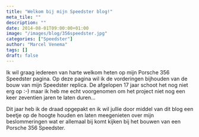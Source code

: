 ```yaml
---
title: "Welkom bij mijn Speedster blog!"
meta_tile: ""
description: ""
date: 2014-08-01T09:00:00+01:00
image: "/images/blog/356speedster.jpg"
categories: ["Speedster"]
author: "Marcel Venema" 
tags: []
draft: false
---
```


Ik wil graag iedereen van harte welkom heten op mijn Porsche 356 Speedster pagina. Op deze pagina wil ik de vorderingen bijhouden van de bouw van mijn Speedster replica. De afgelopen 17 jaar schoot het nog niet erg op :-) maar ik heb me echt voorgenomen om het project niet nog een keer zeventien jaren te laten duren…

Dit jaar heb ik de draad opgepakt en ik wil jullie door middel van dit blog een beetje op de hoogte houden en laten meegenieten over mijn beslommeringen wat er allemaal bij komt kijken bij het bouwen van een Porsche 356 Speedster.

&nbsp;  
